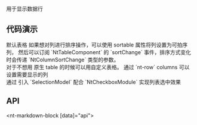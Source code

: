用于显示数据行

## 代码演示

<div class="grid-x grid-margin-x">
  <div class="medium-12 cell">
    <nt-example>
      <nt-example-showcase>
        <example-table-basic></example-table-basic>
      </nt-example-showcase>
      <nt-example-legend title="基本">默认表格</nt-example-legend>
      <nt-example-code [code]="basicCode"></nt-example-code>
    </nt-example>
    <nt-example>
      <nt-example-showcase>
        <example-table-sort></example-table-sort>
      </nt-example-showcase>
      <nt-example-legend title="可排序表格">
        如果想对列进行排序操作，可以使用 sortable 属性将列设置为可拍序列，
        然后可以订阅 `NtTableComponent` 的 `sortChange` 事件，排序方式变化时会传递 `NtColumnSortChange` 类型的参数。
      </nt-example-legend>
      <nt-example-code [code]="sortCode"></nt-example-code>
    </nt-example>
  </div>
  <div class="medium-12 cell">
    <nt-example>
      <nt-example-showcase>
        <example-table-alternate></example-table-alternate>
      </nt-example-showcase>
      <nt-example-legend title="自定义表格">对于不想用 原生 table 的时候可以用自定义表格。</nt-example-legend>
      <nt-example-code [code]="alternateCode"></nt-example-code>
    </nt-example>
    <nt-example>
      <nt-example-showcase>
        <example-table-column-visibility></example-table-column-visibility>
      </nt-example-showcase>
      <nt-example-legend title="列可见性">
        通过 `nt-row` columns 可以设置需要显示的列
      </nt-example-legend>
      <nt-example-code [code]="columnVisibilityCode"></nt-example-code>
    </nt-example>
  </div>
  <div class="medium-12 cell">
   <nt-example>
      <nt-example-showcase>
        <example-table-selectable></example-table-selectable>
      </nt-example-showcase>
      <nt-example-legend title="可选择列表">
        通过 引入 `SelectionModel` 配合 `NtCheckboxModule` 实现列表选中效果
      </nt-example-legend>
      <nt-example-code [code]="selectableCode"></nt-example-code>
    </nt-example>
  </div>
</div>


## API
<nt-markdown-block [data]="api"></nt-markdown-block>
